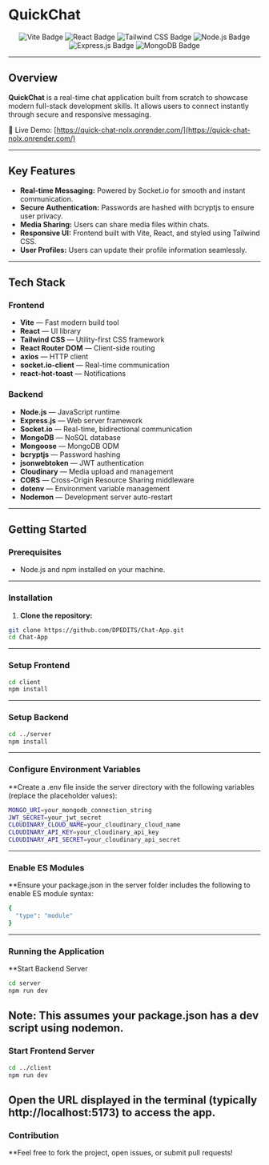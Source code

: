 # QuickChat

<p align="center">
  <img src="https://img.shields.io/badge/Vite-646CFF?style=for-the-badge&logo=vite&logoColor=white" alt="Vite Badge" />
  <img src="https://img.shields.io/badge/React-20232A?style=for-the-badge&logo=react&logoColor=61DAFB" alt="React Badge" />
  <img src="https://img.shields.io/badge/Tailwind_CSS-38B2AC?style=for-the-badge&logo=tailwind-css&logoColor=white" alt="Tailwind CSS Badge" />
  <img src="https://img.shields.io/badge/Node.js-43853D?style=for-the-badge&logo=node.js&logoColor=white" alt="Node.js Badge" />
  <img src="https://img.shields.io/badge/Express.js-000000?style=for-the-badge&logo=express&logoColor=white" alt="Express.js Badge" />
  <img src="https://img.shields.io/badge/MongoDB-4EA94B?style=for-the-badge&logo=mongodb&logoColor=white" alt="MongoDB Badge" />
</p>

---

## Overview

**QuickChat** is a real-time chat application built from scratch to showcase modern full-stack development skills. It allows users to connect instantly through secure and responsive messaging.

🔗 Live Demo: [https://quick-chat-nolx.onrender.com/](https://quick-chat-nolx.onrender.com/)

---

## Key Features

- **Real-time Messaging:** Powered by Socket.io for smooth and instant communication.
- **Secure Authentication:** Passwords are hashed with bcryptjs to ensure user privacy.
- **Media Sharing:** Users can share media files within chats.
- **Responsive UI:** Frontend built with Vite, React, and styled using Tailwind CSS.
- **User Profiles:** Users can update their profile information seamlessly.

---

## Tech Stack

### Frontend

- **Vite** — Fast modern build tool  
- **React** — UI library  
- **Tailwind CSS** — Utility-first CSS framework  
- **React Router DOM** — Client-side routing  
- **axios** — HTTP client  
- **socket.io-client** — Real-time communication  
- **react-hot-toast** — Notifications

### Backend

- **Node.js** — JavaScript runtime  
- **Express.js** — Web server framework  
- **Socket.io** — Real-time, bidirectional communication  
- **MongoDB** — NoSQL database  
- **Mongoose** — MongoDB ODM  
- **bcryptjs** — Password hashing  
- **jsonwebtoken** — JWT authentication  
- **Cloudinary** — Media upload and management  
- **CORS** — Cross-Origin Resource Sharing middleware  
- **dotenv** — Environment variable management  
- **Nodemon** — Development server auto-restart

---

## Getting Started

### Prerequisites

- Node.js and npm installed on your machine.

---

### Installation

1. **Clone the repository:**

```bash
git clone https://github.com/DPEDITS/Chat-App.git
cd Chat-App
```
---

### Setup Frontend

```bash
cd client
npm install
```
---
### Setup Backend
```bash
cd ../server
npm install
```
---
### Configure Environment Variables
**Create a .env file inside the server directory with the following variables (replace the placeholder values):
```bash
MONGO_URI=your_mongodb_connection_string
JWT_SECRET=your_jwt_secret
CLOUDINARY_CLOUD_NAME=your_cloudinary_cloud_name
CLOUDINARY_API_KEY=your_cloudinary_api_key
CLOUDINARY_API_SECRET=your_cloudinary_api_secret
```
---
### Enable ES Modules
**Ensure your package.json in the server folder includes the following to enable ES module syntax:
```bash
{
  "type": "module"
}
```
---
### Running the Application
**Start Backend Server
```bash
cd server
npm run dev
```
Note: This assumes your package.json has a dev script using nodemon.
---
### Start Frontend Server
```bash
cd ../client
npm run dev
```
Open the URL displayed in the terminal (typically http://localhost:5173) to access the app.
---
### Contribution

**Feel free to fork the project, open issues, or submit pull requests!
